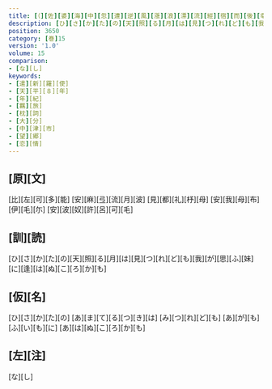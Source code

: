 ```yaml
---
title: [（][佐][婆][海][中][忽][遭][逆][風][漲][浪][漂][流][經][宿][而][後][幸][得][順][風][到][著][豊][前][國][下][毛][郡][分][間][浦] [於][是][追][怛][艱][難][悽][惆][作][八][首][）]
description: [ひ][さ][か][た][の][天][照][る][月][は][見][つ][れ][ど][も][我][が][思][ふ][妹][に][逢][は][ぬ][こ][ろ][か][も]
position: 3650
category: [巻]15
version: '1.0'
volume: 15
comparison:
- [な][し]
keywords:
- [遣][新][羅][使]
- [天][平][８][年]
- [年][紀]
- [羈][旅]
- [枕][詞]
- [大][分]
- [中][津][市]
- [望][郷]
- [恋][情]
---
```


## [原][文]

[比][左][可][多][能] [安][麻][弖][流][月][波] [見][都][礼][杼][母] [安][我][母][布][伊][毛][尓] [安][波][奴][許][呂][可][毛]

## [訓][読]

[ひ][さ][か][た][の][天][照][る][月][は][見][つ][れ][ど][も][我][が][思][ふ][妹][に][逢][は][ぬ][こ][ろ][か][も]

## [仮][名]

[ひ][さ][か][た][の] [あ][ま][て][る][つ][き][は] [み][つ][れ][ど][も] [あ][が][も][ふ][い][も][に] [あ][は][ぬ][こ][ろ][か][も]

## [左][注]

[な][し]
